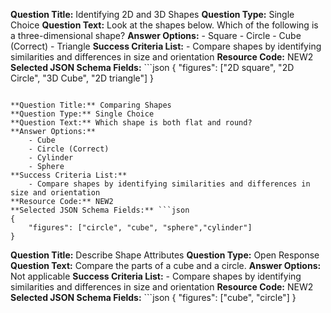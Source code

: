 **Question Title:** Identifying 2D and 3D Shapes
**Question Type:** Single Choice
**Question Text:** Look at the shapes below. Which of the following is a three-dimensional shape?
**Answer Options:**
    - Square
    - Circle
    - Cube (Correct)
    - Triangle
**Success Criteria List:**
    - Compare shapes by identifying similarities and differences in size and orientation
**Resource Code:** NEW2 
**Selected JSON Schema Fields:** ```json 
{ 
    "figures": ["2D square", "2D Circle", "3D Cube", "2D triangle"] 
}
```

**Question Title:** Comparing Shapes
**Question Type:** Single Choice
**Question Text:** Which shape is both flat and round?
**Answer Options:**
    - Cube
    - Circle (Correct)
    - Cylinder
    - Sphere
**Success Criteria List:**
    - Compare shapes by identifying similarities and differences in size and orientation
**Resource Code:** NEW2
**Selected JSON Schema Fields:** ```json 
{ 
    "figures": ["circle", "cube", "sphere","cylinder"]
}
```


**Question Title:** Describe Shape Attributes
**Question Type:** Open Response
**Question Text:** Compare the parts of a cube and a circle.
**Answer Options:** Not applicable 
**Success Criteria List:**
    - Compare shapes by identifying similarities and differences in size and orientation
**Resource Code:** NEW2
**Selected JSON Schema Fields:** ```json 
{ 
    "figures": ["cube", "circle"] 
} 
```